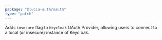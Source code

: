 ```yaml
---
package: "@lucia-auth/oauth"
type: "patch"
---
```


Adds `insecure` flag to `Keycloak` OAuth Provider, allowing users to connect to a local (or insecure) instance of Keycloak.